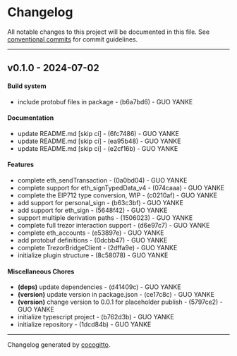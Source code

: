 # Changelog
All notable changes to this project will be documented in this file. See [conventional commits](https://www.conventionalcommits.org/) for commit guidelines.

- - -
## v0.1.0 - 2024-07-02
#### Build system
- include protobuf files in package - (b6a7bd6) - GUO YANKE
#### Documentation
- update README.md [skip ci] - (6fc7486) - GUO YANKE
- update README.md [skip ci] - (ea95b48) - GUO YANKE
- update README.md [skip ci] - (e2cf16b) - GUO YANKE
#### Features
- complete eth_sendTransaction - (0a0bd04) - GUO YANKE
- complete support for eth_signTypedData_v4 - (074caaa) - GUO YANKE
- complete the EIP712 type conversion, WIP - (c0210af) - GUO YANKE
- add support for personal_sign - (b63c3bf) - GUO YANKE
- add support for eth_sign - (5648f42) - GUO YANKE
- support multiple derivation paths - (1506023) - GUO YANKE
- complete full trezor interaction support - (d6e97c7) - GUO YANKE
- complete eth_accounts - (e53897e) - GUO YANKE
- add protobuf definitions - (0dcbb47) - GUO YANKE
- complete TrezorBridgeClient - (2dffa9e) - GUO YANKE
- initialize plugin structure - (8c58078) - GUO YANKE
#### Miscellaneous Chores
- **(deps)** update dependencies - (d41409c) - GUO YANKE
- **(version)** update version in package.json - (ce17c8c) - GUO YANKE
- **(version)** change version to 0.0.1 for placeholder publish - (5797ce2) - GUO YANKE
- initialize typescript project - (b762d3b) - GUO YANKE
- initialize repository - (1dcd84b) - GUO YANKE

- - -

Changelog generated by [cocogitto](https://github.com/cocogitto/cocogitto).